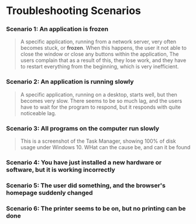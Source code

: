 # Troubleshooting Scenarios

### Scenario 1: An application is frozen

> A specific application, running from a network server, very often becomes stuck, or **frozen**. When this happens, the user it not able to close the window or close any buttons within the application, The users complain that as a result of this, they lose work, and they have to restart everything from the beginning, which is very inefficient.


### Scenario 2: An application is running slowly

> A specific application, running on a desktop, starts well, but then becomes very slow. There seems to be so much lag, and the users have to wait for the program to respond, but it responds with quite noticeable lag.


### Scenario 3: All programs on the computer run slowly

> This is a screenshot of the Task Manager, showing 100% of disk usage under Windows 10. WHat can the cause be, and can it be found


### Scenario 4: You have just installed a new hardware or software, but it is working incorrectly


### Scenario 5: The user did something, and the browser's homepage suddenly changed


### Scenario 6: The printer seems to be on, but no printing can be done



